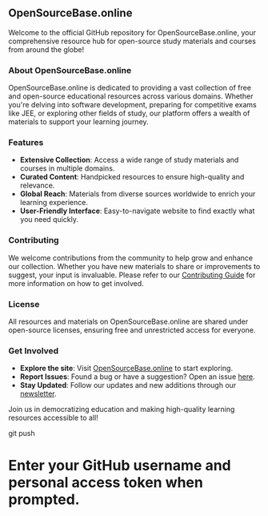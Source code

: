 ## OpenSourceBase.online

Welcome to the official GitHub repository for OpenSourceBase.online, your comprehensive resource hub for open-source study materials and courses from around the globe!

### About OpenSourceBase.online

OpenSourceBase.online is dedicated to providing a vast collection of free and open-source educational resources across various domains. Whether you're delving into software development, preparing for competitive exams like JEE, or exploring other fields of study, our platform offers a wealth of materials to support your learning journey.

### Features

- **Extensive Collection**: Access a wide range of study materials and courses in multiple domains.
- **Curated Content**: Handpicked resources to ensure high-quality and relevance.
- **Global Reach**: Materials from diverse sources worldwide to enrich your learning experience.
- **User-Friendly Interface**: Easy-to-navigate website to find exactly what you need quickly.

### Contributing

We welcome contributions from the community to help grow and enhance our collection. Whether you have new materials to share or improvements to suggest, your input is invaluable. Please refer to our [Contributing Guide](CONTRIBUTING.md) for more information on how to get involved.

### License

All resources and materials on OpenSourceBase.online are shared under open-source licenses, ensuring free and unrestricted access for everyone.

### Get Involved

- **Explore the site**: Visit [OpenSourceBase.online](https://opensourcebase.online) to start exploring.
- **Report Issues**: Found a bug or have a suggestion? Open an issue [here](https://github.com/yourusername/opensourcebase.online/issues).
- **Stay Updated**: Follow our updates and new additions through our [newsletter](https://opensourcebase.online/newsletter).

Join us in democratizing education and making high-quality learning resources accessible to all!

git push
# Enter your GitHub username and personal access token when prompted.





